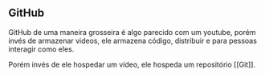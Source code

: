 
## GitHub
GitHub de uma maneira grosseira é algo parecido com um youtube, porém invés de armazenar videos, ele armazena código, distribuir e para pessoas interagir como eles.

Porém invés de ele hospedar um vídeo, ele hospeda um repositório [[Git]].


